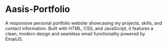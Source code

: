 # Aasis-Portfolio
A responsive personal portfolio website showcasing my projects, skills, and contact information. Built with HTML, CSS, and JavaScript, it features a clean, modern design and seamless email functionality powered by EmailJS.
